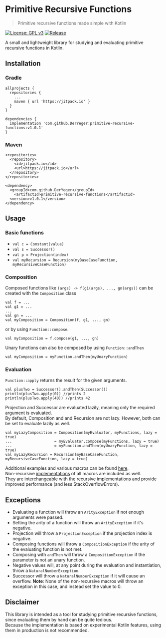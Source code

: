 # Primitive Recursive Functions

> Primitive recursive functions made simple with Kotlin

[![License: GPL v3](https://img.shields.io/badge/License-GPLv3-blue.svg)](https://www.gnu.org/licenses/gpl-3.0)
[![Release](https://jitpack.io/v/DerYeger/primitive-recursive-functions.svg)](https://jitpack.io/#DerYeger/primitive-recursive-functions)

A small and lightweight library for studying and evaluating primitive recursive functions in Kotlin.

## Installation

### Gradle

```
allprojects {
  repositories {
    ...
    maven { url 'https://jitpack.io' }
  }
}
```
```
dependencies {
  implementation 'com.github.DerYeger:primitive-recursive-functions:v1.0.1'
}
```

### Maven

```
<repositories>
  <repository>
    <id>jitpack.io</id>
    <url>https://jitpack.io</url>
  </repository>
</repositories>
```
```
<dependency>
  <groupId>com.github.DerYeger</groupId>
    <artifactId>primitive-recursive-functions</artifactId>
  <version>v1.0.1</version>
</dependency>
```

## Usage

### Basic functions

- `val c = Constant(value)`
- `val s = Successor()`
- `val p = Projection(index)`
- `val myRecursion = Recursion(myBaseCaseFunction, myRecursiveCaseFunction)`

### Composition

Composed functions like `(args) -> f(g1(args), ..., gn(args))` can be created with the `Composition` class 
```
val f = ... 
val g1 = ... 
...
val gn = ...
val myComposition = Composition(f, g1, ..., gn)
```
or by using `Function::compose`.
```
val myComposition = f.compose(g1, ..., gn)
```
Unary functions can also be composed by using `Function::andThen`
```
val myComposition = myFunction.andThen(myUnaryFunction)
```

### Evaluation

`Function::apply` returns the result for the given arguments.
```
val plusTwo = Successor().andThen(Successor())
println(plusTwo.apply(0)) //prints 2
println(plusTwo.apply(40)) //prints 42
```
Projection and Successor are evaluated lazily, meaning only the required argument is evaluated.\
By default, Composition and and Recursion are not lazy. However, both can be set to evaluate lazily as well.
```
val myLazyComposition = Composition(myEvaluator, myFunctions, lazy = true)
...                   = myEvaluator.compose(myFunctions, lazy = true)
...                   = myFunction.andThen(myUnaryFunction, lazy = true)
val myLazyRecursion = Recursion(myBaseCaseFunction, myRecursiveCaseFunction, lazy = true)
```
Additional examples and various macros can be found [here](src/main/kotlin/eu/yeger/prf/Functions.kt).\
Non-recursive [implementations](src/main/kotlin/eu/yeger/prf/non_recursive/NonRecursiveFunctions.kt) of all macros are included as well.\
They are interchangeable with the recursive implementations and provide improved performance (and less StackOverflowErrors).

## Exceptions

- Evaluating a function will throw an `ArityException` if not enough arguments were passed.
- Setting the arity of a function will throw an `ArityException` if it's negative.
- Projection will throw a `ProjectionException` if the projection index is negative.
- Composing functions will throw a `CompositionException` if the arity of the evaluating function is not met.
- Composing with `andThen` will throw a `CompositionException` if the parameter is not an unary function.
- Negative values will, at any point during the evaluation and instantiation, throw a `NaturalNumberException`.
- Successor will throw a `NaturalNumberException` if it will cause an overflow. **Note**: None of the non-recursive macros will throw an exception in this case, and instead set the value to 0.

## Disclaimer

This library is intended as a tool for studying primitive recursive functions, since evaluating them by hand can be quite tedious.\
Because the implementation is based on experimental Kotlin features, using them in production is not recommended.
